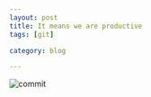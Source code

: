 ```yaml
---
layout: post
title: It means we are productive
tags: [git]

category: blog

---
```



![commit](https://i.imgur.com/evpKeCw.png)
